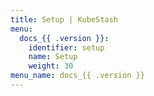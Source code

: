```yaml
---
title: Setup | KubeStash
menu:
  docs_{{ .version }}:
    identifier: setup
    name: Setup
    weight: 30
menu_name: docs_{{ .version }}
---
```

